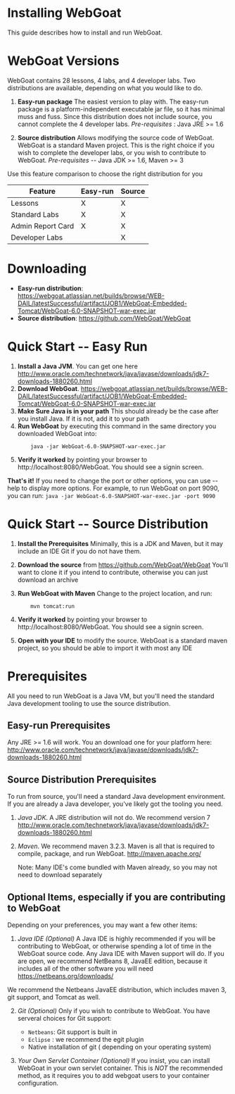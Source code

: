 # Installing WebGoat

This guide describes how to install and run WebGoat. 

# WebGoat Versions

WebGoat contains 28 lessons, 4 labs, and 4 developer labs. Two distributions are available, depending on what you would like to do.

  1. **Easy-run package** The easiest version to play with. The easy-run package is a platform-independent executable jar file, so it has minimal muss and fuss. Since this distribution does not include source, you cannot complete the 4 developer labs.  *Pre-requisites* : Java JRE >= 1.6	

  2. **Source distribution**  Allows modifying the source code of WebGoat.  WebGoat is a standard Maven project. This is the right choice if you wish to complete the developer labs, or you wish to contribute to WebGoat.  *Pre-requisites* -- Java JDK >= 1.6, Maven  >= 3
	
Use this feature comparison to choose the right distribution for you
	
Feature			| Easy-run| Source 
------------------------|------------|---------
Lessons			| X	| X 
Standard Labs		| X	| X 
Admin Report Card	| X	| X 
Developer Labs		|	| X	


# Downloading

 * **Easy-run distribution**: https://webgoat.atlassian.net/builds/browse/WEB-DAIL/latestSuccessful/artifact/JOB1/WebGoat-Embedded-Tomcat/WebGoat-6.0-SNAPSHOT-war-exec.jar  
 * **Source distribution**: https://github.com/WebGoat/WebGoat
	
# Quick Start -- Easy Run
 1. **Install a Java JVM**.  You can get one here http://www.oracle.com/technetwork/java/javase/downloads/jdk7-downloads-1880260.html
 2. **Download WebGoat**. https://webgoat.atlassian.net/builds/browse/WEB-DAIL/latestSuccessful/artifact/JOB1/WebGoat-Embedded-Tomcat/WebGoat-6.0-SNAPSHOT-war-exec.jar 
 3. **Make Sure Java is in your path** This should already be the case after you install Java. If it is not, add it to your path
 4. **Run WebGoat** by executing this command in the same directory you downloaded WebGoat into:
	```
		java -jar WebGoat-6.0-SNAPSHOT-war-exec.jar
	```
 5. **Verify it worked** by pointing your browser to http://localhost:8080/WebGoat. You should see a signin screen.  
	
 **That's it!**  If you need to change the port or other options, you can use --help to display more options. For example, to run WebGoat on port 9090, you can run:
	```
		java -jar WebGoat-6.0-SNAPSHOT-war-exec.jar -port 9090
	```

# Quick Start -- Source Distribution
	
 1. **Install the Prerequisites** Minimally, this is a JDK and Maven, but it may include an IDE Git if you do not have them.
 2. **Download the source** from https://github.com/WebGoat/WebGoat You'll want to clone it if you intend to contribute, otherwise you can just download an archive
 3. **Run WebGoat with Maven** Change to the project location, and run:
	
	```
		mvn tomcat:run
	```
 4. **Verify it worked** by pointing your browser to http://localhost:8080/WebGoat. You should see a signin screen. 
 5. **Open with your IDE** to modify the source.  WebGoat is a standard maven project, so you should be able to import it with most any IDE
	
# Prerequisites
	
All you need to run WebGoat is a Java VM, but you'll need the standard Java development tooling to use the source distribution. 

## Easy-run Prerequisites

Any JRE >= 1.6 will work.  You an download one for your platform here: http://www.oracle.com/technetwork/java/javase/downloads/jdk7-downloads-1880260.html
	
## Source Distribution Prerequisites
	
To run from source, you'll need a standard Java development environment. If you are already a Java developer, you've likely got the tooling you need.  
	
 1. *Java JDK*.  A JRE distribution will not do. We recommend version 7  http://www.oracle.com/technetwork/java/javase/downloads/jdk7-downloads-1880260.html
		
 2. *Maven*. We recommend maven 3.2.3.  Maven is all that is required to compile, package, and run WebGoat.  http://maven.apache.org/
		
     Note:  Many IDE's come bundled with Maven already, so you may not need to download separately
	
## Optional Items, especially if you are contributing to WebGoat
	
Depending on your preferences, you may want a few other items: 
	
 1. *Java IDE (Optional)*  A Java IDE is highly recommended if you will be contributing to WebGoat, or otherwise spending a lot of time in the WebGoat source code.  Any Java IDE with Maven support will do.  If you are open, we recommend NetBeans 8, JavaEE edition, because it includes all of the other software you will need		
		https://netbeans.org/downloads/
		
  We recommend the Netbeans JavaEE distribution, which includes maven 3, git support, and Tomcat as well.
	
 2. *Git (Optional)* Only if you wish to contribute to WebGoat. You have serveral choices for Git support:
	* `Netbeans`: Git support is built in
	* `Eclipse` : we recommend  the egit plugin
	* Native installation of git ( depending on your operating system)
		
 3. *Your Own Servlet Container (Optional)*  If you insist, you can install WebGoat in your own servlet container.  This is *NOT* the recommended method, as it requires you to add webgoat users to your container configuration.
	
	
	
	